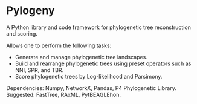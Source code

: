 Pylogeny
========

A Python library and code framework for phylogenetic tree reconstruction and scoring.

Allows one to perform the following tasks:

  - Generate and manage phylogenetic tree landscapes.
  - Build and rearrange phylogenetic trees using preset operators such as NNI, SPR, and TBR.
  - Score phylogenetic trees by Log-likelihood and Parsimony.

Dependencies: Numpy, NetworkX, Pandas, P4 Phylogenetic Library.
Suggested: FastTree, RAxML, PytBEAGLEhon.
